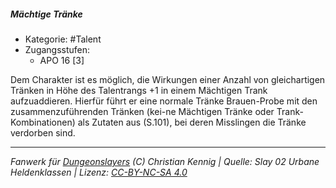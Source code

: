 <!---
Dies ist ein Fanwerk für DUNGEONSLAYERS (C) von Christian Kennig

Quellen:      [Slay 02 Urbane Heldenklassen](https://www.f-space.de/ds4/downloads.html)
              [Talentbeschreibungen](https://www.f-space.de/ds4/tools-talentcards.html)
License:      [CC-BY-NC-SA 4.0](https://creativecommons.org/licenses/by-nc-sa/4.0/deed.de)
Richtlinien:  [Fanwerkrichtlinien](https://www.dungeonslayers.net/fanwerk-richtlinien/)
Autor:        Zauberlehrling
-->

  
##### Mächtige Tränke  
- Kategorie: #Talent  
- Zugangsstufen:  
  - APO 16 [3]  

Dem Charakter ist es möglich, die Wirkungen einer Anzahl von gleichartigen Tränken in Höhe des Talentrangs +1 in einem Mächtigen Trank aufzuaddieren. Hierfür führt er eine normale Tränke Brauen-Probe mit den zusammenzuführenden Tränken (kei-ne Mächtigen Tränke oder Trank-Kombinationen) als Zutaten aus (S.101), bei deren Misslingen die Tränke verdorben sind.


___  
*Fanwerk für [Dungeonslayers](https://www.dungeonslayers.net/) (C) Christian Kennig | Quelle: Slay 02 Urbane Heldenklassen | Lizenz: [CC-BY-NC-SA 4.0](https://creativecommons.org/licenses/by-nc-sa/4.0/deed.de)*  
